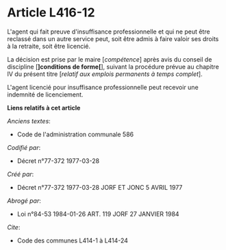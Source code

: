 # Article L416-12

L'agent qui fait preuve d'insuffisance professionnelle et qui ne peut être reclassé dans un autre service peut, soit être
admis à faire valoir ses droits à la retraite, soit être licencié.

La décision est prise par le maire [*compétence*] après avis du conseil de discipline [**]conditions de forme[**], suivant la
procédure prévue au chapitre IV du présent titre [*relatif aux emplois permanents à temps complet*].

L'agent licencié pour insuffisance professionnelle peut recevoir une indemnité de licenciement.

**Liens relatifs à cet article**

_Anciens textes_:

  - Code de l'administration communale 586

_Codifié par_:

  - Décret n°77-372 1977-03-28

_Créé par_:

  - Décret n°77-372 1977-03-28 JORF ET JONC 5 AVRIL 1977

_Abrogé par_:

  - Loi n°84-53 1984-01-26 ART. 119 JORF 27 JANVIER 1984

_Cite_:

  - Code des communes L414-1 à L414-24
